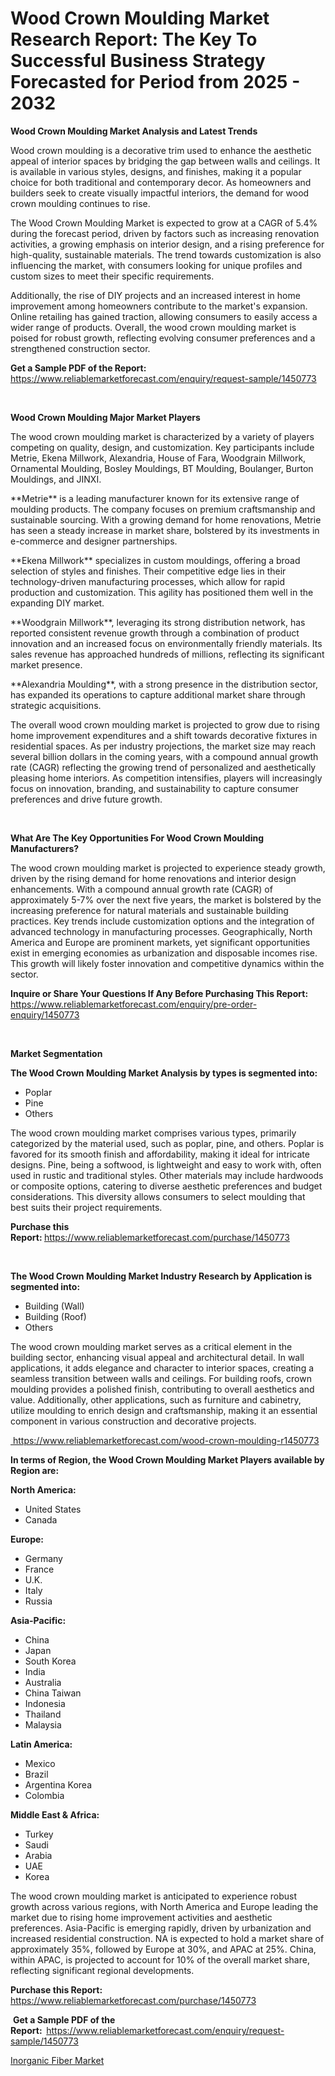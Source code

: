 <p><h1>Wood Crown Moulding Market Research Report: The Key To Successful Business Strategy Forecasted for Period from 2025 - 2032</h1></p><p><strong>Wood Crown Moulding Market Analysis and Latest Trends</strong></p>
<p><p>Wood crown moulding is a decorative trim used to enhance the aesthetic appeal of interior spaces by bridging the gap between walls and ceilings. It is available in various styles, designs, and finishes, making it a popular choice for both traditional and contemporary decor. As homeowners and builders seek to create visually impactful interiors, the demand for wood crown moulding continues to rise.</p><p>The Wood Crown Moulding Market is expected to grow at a CAGR of 5.4% during the forecast period, driven by factors such as increasing renovation activities, a growing emphasis on interior design, and a rising preference for high-quality, sustainable materials. The trend towards customization is also influencing the market, with consumers looking for unique profiles and custom sizes to meet their specific requirements.</p><p>Additionally, the rise of DIY projects and an increased interest in home improvement among homeowners contribute to the market's expansion. Online retailing has gained traction, allowing consumers to easily access a wider range of products. Overall, the wood crown moulding market is poised for robust growth, reflecting evolving consumer preferences and a strengthened construction sector.</p></p>
<p><strong>Get a Sample PDF of the Report:&nbsp;</strong> <a href="https://www.reliablemarketforecast.com/enquiry/request-sample/1450773?utm_campaign=1840&utm_medium=2&utm_source=Github&utm_content=ia&utm_term=01022025&utm_id=wood-crown-moulding">https://www.reliablemarketforecast.com/enquiry/request-sample/1450773</a></p>
<p>&nbsp;</p>
<p><strong>Wood Crown Moulding Major Market Players</strong></p>
<p><p>The wood crown moulding market is characterized by a variety of players competing on quality, design, and customization. Key participants include Metrie, Ekena Millwork, Alexandria, House of Fara, Woodgrain Millwork, Ornamental Moulding, Bosley Mouldings, BT Moulding, Boulanger, Burton Mouldings, and JINXI.</p><p>**Metrie** is a leading manufacturer known for its extensive range of moulding products. The company focuses on premium craftsmanship and sustainable sourcing. With a growing demand for home renovations, Metrie has seen a steady increase in market share, bolstered by its investments in e-commerce and designer partnerships.</p><p>**Ekena Millwork** specializes in custom mouldings, offering a broad selection of styles and finishes. Their competitive edge lies in their technology-driven manufacturing processes, which allow for rapid production and customization. This agility has positioned them well in the expanding DIY market.</p><p>**Woodgrain Millwork**, leveraging its strong distribution network, has reported consistent revenue growth through a combination of product innovation and an increased focus on environmentally friendly materials. Its sales revenue has approached hundreds of millions, reflecting its significant market presence.</p><p>**Alexandria Moulding**, with a strong presence in the distribution sector, has expanded its operations to capture additional market share through strategic acquisitions.</p><p>The overall wood crown moulding market is projected to grow due to rising home improvement expenditures and a shift towards decorative fixtures in residential spaces. As per industry projections, the market size may reach several billion dollars in the coming years, with a compound annual growth rate (CAGR) reflecting the growing trend of personalized and aesthetically pleasing home interiors. As competition intensifies, players will increasingly focus on innovation, branding, and sustainability to capture consumer preferences and drive future growth.</p></p>
<p>&nbsp;</p>
<p><strong>What Are The Key Opportunities For Wood Crown Moulding Manufacturers?</strong></p>
<p><p>The wood crown moulding market is projected to experience steady growth, driven by the rising demand for home renovations and interior design enhancements. With a compound annual growth rate (CAGR) of approximately 5-7% over the next five years, the market is bolstered by the increasing preference for natural materials and sustainable building practices. Key trends include customization options and the integration of advanced technology in manufacturing processes. Geographically, North America and Europe are prominent markets, yet significant opportunities exist in emerging economies as urbanization and disposable incomes rise. This growth will likely foster innovation and competitive dynamics within the sector.</p></p>
<p><strong>Inquire or Share Your Questions If Any Before Purchasing This Report:</strong> <a href="https://www.reliablemarketforecast.com/enquiry/pre-order-enquiry/1450773?utm_campaign=1840&utm_medium=2&utm_source=Github&utm_content=ia&utm_term=01022025&utm_id=wood-crown-moulding">https://www.reliablemarketforecast.com/enquiry/pre-order-enquiry/1450773</a></p>
<p>&nbsp;</p>
<p><strong>Market Segmentation</strong></p>
<p><strong>The Wood Crown Moulding Market Analysis by types is segmented into:</strong></p>
<p><ul><li>Poplar</li><li>Pine</li><li>Others</li></ul></p>
<p><p>The wood crown moulding market comprises various types, primarily categorized by the material used, such as poplar, pine, and others. Poplar is favored for its smooth finish and affordability, making it ideal for intricate designs. Pine, being a softwood, is lightweight and easy to work with, often used in rustic and traditional styles. Other materials may include hardwoods or composite options, catering to diverse aesthetic preferences and budget considerations. This diversity allows consumers to select moulding that best suits their project requirements.</p></p>
<p><strong>Purchase this Report:&nbsp;</strong><a href="https://www.reliablemarketforecast.com/purchase/1450773?utm_campaign=1840&utm_medium=2&utm_source=Github&utm_content=ia&utm_term=01022025&utm_id=wood-crown-moulding">https://www.reliablemarketforecast.com/purchase/1450773</a></p>
<p>&nbsp;</p>
<p><strong>The Wood Crown Moulding Market Industry Research by Application is segmented into:</strong></p>
<p><ul><li>Building (Wall)</li><li>Building (Roof)</li><li>Others</li></ul></p>
<p><p>The wood crown moulding market serves as a critical element in the building sector, enhancing visual appeal and architectural detail. In wall applications, it adds elegance and character to interior spaces, creating a seamless transition between walls and ceilings. For building roofs, crown moulding provides a polished finish, contributing to overall aesthetics and value. Additionally, other applications, such as furniture and cabinetry, utilize moulding to enrich design and craftsmanship, making it an essential component in various construction and decorative projects.</p></p>
<p><a href="https://www.reliablemarketforecast.com/wood-crown-moulding-r1450773?utm_campaign=1840&utm_medium=2&utm_source=Github&utm_content=ia&utm_term=01022025&utm_id=wood-crown-moulding">&nbsp;https://www.reliablemarketforecast.com/wood-crown-moulding-r1450773</a></p>
<p><strong>In terms of Region, the Wood Crown Moulding Market Players available by Region are:</strong></p>
<p>
    <p> <strong> North America: </strong>
        <ul>
            <li>United States</li>
            <li>Canada</li>
        </ul>
        </p> 
    <p> <strong> Europe: </strong>
        <ul>
            <li>Germany</li>
            <li>France</li>
            <li>U.K.</li>
            <li>Italy</li>
            <li>Russia</li>
        </ul>
        </p> 
    <p> <strong> Asia-Pacific: </strong>
        <ul>
            <li>China</li>
            <li>Japan</li>
            <li>South Korea</li>
            <li>India</li>
            <li>Australia</li>
            <li>China Taiwan</li>
            <li>Indonesia</li>
            <li>Thailand</li>
            <li>Malaysia</li>
        </ul>
        </p> 
    <p> <strong> Latin America: </strong>
        <ul>
            <li>Mexico</li>
            <li>Brazil</li>
            <li>Argentina Korea</li>
            <li>Colombia</li>
        </ul>
        </p> 
    <p> <strong> Middle East & Africa: </strong>
        <ul>
            <li>Turkey</li>
            <li>Saudi</li>
            <li>Arabia</li>
            <li>UAE</li>
            <li>Korea</li>
        </ul>
    </p>
    </p>
<p><p>The wood crown moulding market is anticipated to experience robust growth across various regions, with North America and Europe leading the market due to rising home improvement activities and aesthetic preferences. Asia-Pacific is emerging rapidly, driven by urbanization and increased residential construction. NA is expected to hold a market share of approximately 35%, followed by Europe at 30%, and APAC at 25%. China, within APAC, is projected to account for 10% of the overall market share, reflecting significant regional developments.</p></p>
<p><strong>Purchase this Report: </strong><a href="https://www.reliablemarketforecast.com/purchase/1450773?utm_campaign=1840&utm_medium=2&utm_source=Github&utm_content=ia&utm_term=01022025&utm_id=wood-crown-moulding">https://www.reliablemarketforecast.com/purchase/1450773</a></p>
<p>&nbsp;<strong>Get a Sample PDF of the Report:&nbsp;&nbsp;</strong><a href="https://www.reliablemarketforecast.com/enquiry/request-sample/1450773?utm_campaign=1840&utm_medium=2&utm_source=Github&utm_content=ia&utm_term=01022025&utm_id=wood-crown-moulding">https://www.reliablemarketforecast.com/enquiry/request-sample/1450773</a></p>
<p><strong></strong></p>
<p><p><a href="https://github.com/vimar16th/Market-Research-Report-List-7/blob/main/inorganic-fiber-market.md?utm_campaign=1840&utm_medium=2&utm_source=Github&utm_content=ia&utm_term=01022025&utm_id=wood-crown-moulding">Inorganic Fiber Market</a></p></p>